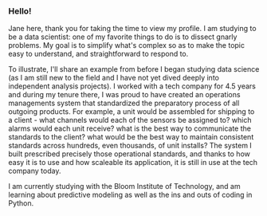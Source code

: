 ### Hello!  

Jane here, thank you for taking the time to view my profile.  I am studying to be a data scientist: one of my favorite things to do is to dissect gnarly problems.  My goal is to simplify what's complex so as to make the topic easy to understand, and straightforward to respond to.  

To illustrate, I'll share an example from before I began studying data science (as I am still new to the field and I have not yet dived deeply into independent analysis projects).  I worked with a tech company for 4.5 years and during my tenure there, I was proud to have created an operations managements system that standardized the preparatory process of all outgoing products.  For example, a unit would be assembled for shipping to a client - what channels would each of the sensors be assigned to? which alarms would each unit receive? what is the best way to communicate the standards to the client? what would be the best way to maintain consistent standards across hundreds, even thousands, of unit installs?  The system I built prescribed precisely those operational standards, and thanks to how easy it is to use and how scaleable its application, it is still in use at the tech company today.  

I am currently studying with the Bloom Institute of Technology, and am learning about predictive modeling as well as the ins and outs of coding in Python.  

<!--test
**janemsnyder/janemsnyder** is a ✨ _special_ ✨ repository because its `README.md` (this file) appears on your GitHub profile.

Here are some ideas to get you started:

- 🔭 I’m currently working on ...
- 🌱 I’m currently learning ...
- 👯 I’m looking to collaborate on ...
- 🤔 I’m looking for help with ...
- 💬 Ask me about ...
- 📫 How to reach me: ...
- ⚡ Fun fact: I am an avid climber, cyclist and artist.
-->
